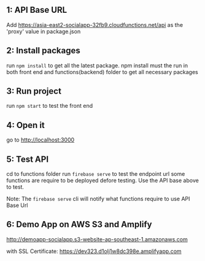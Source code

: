 ## 1: API Base URL

Add https://asia-east2-socialapp-32fb9.cloudfunctions.net/api as the 'proxy' value in package.json

## 2: Install packages

run `npm install` to get all the latest package. npm install must the run in both front end and functions(backend) folder to get all necessary packages

## 3: Run project

run `npm start` to test the front end

## 4: Open it

go to [http://localhost:3000](http://localhost:3000)

## 5: Test API

cd to functions folder
run `firebase serve` to test the endpoint url
some functions are require to be deployed defore testing. Use the API base above to test.

Note: The `firebase serve` cli will notify what functions require to use API Base Url

## 6: Demo App on AWS S3 and Amplify

http://demoapp-socialapp.s3-website-ap-southeast-1.amazonaws.com

with SSL Certificate: https://dev323.d1olj1w8dc398e.amplifyapp.com
